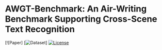 # AWGT-Benchmark: An Air-Writing Benchmark Supporting Cross-Scene Text Recognition

[![Paper]
[![Dataset](https://drive.google.com/drive/folders/1AYc8G3IzFU-feYMyhDhnl9Jwa9oMZMqg?usp=drive_link)]
[![License](https://img.shields.io/badge/License-MIT-yellow?logo=opensourceinitiative&logoColor=white)](LICENSE)

